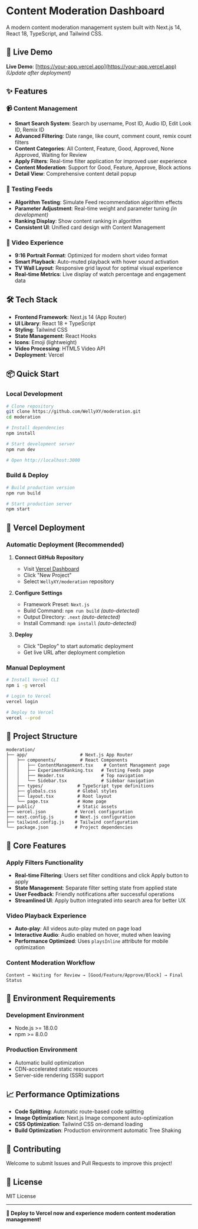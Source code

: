 # Content Moderation Dashboard

A modern content moderation management system built with Next.js 14, React 18, TypeScript, and Tailwind CSS.

## 🚀 Live Demo

**Live Demo**: [https://your-app.vercel.app](https://your-app.vercel.app) *(Update after deployment)*

## ✨ Features

### 📹 Content Management
- **Smart Search System**: Search by username, Post ID, Audio ID, Edit Look ID, Remix ID
- **Advanced Filtering**: Date range, like count, comment count, remix count filters
- **Content Categories**: All Content, Feature, Good, Approved, None Approved, Waiting for Review
- **Apply Filters**: Real-time filter application for improved user experience
- **Content Moderation**: Support for Good, Feature, Approve, Block actions
- **Detail View**: Comprehensive content detail popup

### 🧪 Testing Feeds
- **Algorithm Testing**: Simulate Feed recommendation algorithm effects
- **Parameter Adjustment**: Real-time weight and parameter tuning *(in development)*
- **Ranking Display**: Show content ranking in algorithm
- **Consistent UI**: Unified card design with Content Management

### 🎥 Video Experience
- **9:16 Portrait Format**: Optimized for modern short video format
- **Smart Playback**: Auto-muted playback with hover sound activation
- **TV Wall Layout**: Responsive grid layout for optimal visual experience
- **Real-time Metrics**: Live display of watch percentage and engagement data

## 🛠️ Tech Stack

- **Frontend Framework**: Next.js 14 (App Router)
- **UI Library**: React 18 + TypeScript
- **Styling**: Tailwind CSS
- **State Management**: React Hooks
- **Icons**: Emoji (lightweight)
- **Video Processing**: HTML5 Video API
- **Deployment**: Vercel

## 📦 Quick Start

### Local Development

```bash
# Clone repository
git clone https://github.com/WellyXY/moderation.git
cd moderation

# Install dependencies
npm install

# Start development server
npm run dev

# Open http://localhost:3000
```

### Build & Deploy

```bash
# Build production version
npm run build

# Start production server
npm start
```

## 🚀 Vercel Deployment

### Automatic Deployment (Recommended)

1. **Connect GitHub Repository**
   - Visit [Vercel Dashboard](https://vercel.com/dashboard)
   - Click "New Project"
   - Select `WellyXY/moderation` repository

2. **Configure Settings**
   - Framework Preset: `Next.js`
   - Build Command: `npm run build` *(auto-detected)*
   - Output Directory: `.next` *(auto-detected)*
   - Install Command: `npm install` *(auto-detected)*

3. **Deploy**
   - Click "Deploy" to start automatic deployment
   - Get live URL after deployment completion

### Manual Deployment

```bash
# Install Vercel CLI
npm i -g vercel

# Login to Vercel
vercel login

# Deploy to Vercel
vercel --prod
```

## 📁 Project Structure

```
moderation/
├── app/                    # Next.js App Router
│   ├── components/         # React Components
│   │   ├── ContentManagement.tsx    # Content Management page
│   │   ├── ExperimentRanking.tsx   # Testing Feeds page
│   │   ├── Header.tsx              # Top navigation
│   │   └── Sidebar.tsx             # Sidebar navigation
│   ├── types/             # TypeScript type definitions
│   ├── globals.css        # Global styles
│   ├── layout.tsx         # Root layout
│   └── page.tsx           # Home page
├── public/                # Static assets
├── vercel.json           # Vercel configuration
├── next.config.js        # Next.js configuration
├── tailwind.config.js    # Tailwind configuration
└── package.json          # Project dependencies
```

## 🎯 Core Features

### Apply Filters Functionality
- **Real-time Filtering**: Users set filter conditions and click Apply button to apply
- **State Management**: Separate filter setting state from applied state
- **User Feedback**: Friendly notifications after successful operations
- **Streamlined UI**: Apply button integrated into search area for better UX

### Video Playback Experience
- **Auto-play**: All videos auto-play muted on page load
- **Interactive Audio**: Audio enabled on hover, muted when leaving
- **Performance Optimized**: Uses `playsInline` attribute for mobile optimization

### Content Moderation Workflow
```
Content → Waiting for Review → [Good/Feature/Approve/Block] → Final Status
```

## 🔧 Environment Requirements

### Development Environment
- Node.js >= 18.0.0
- npm >= 8.0.0

### Production Environment
- Automatic build optimization
- CDN-accelerated static resources
- Server-side rendering (SSR) support

## 📈 Performance Optimizations

- **Code Splitting**: Automatic route-based code splitting
- **Image Optimization**: Next.js Image component auto-optimization
- **CSS Optimization**: Tailwind CSS on-demand loading
- **Build Optimization**: Production environment automatic Tree Shaking

## 🤝 Contributing

Welcome to submit Issues and Pull Requests to improve this project!

## 📄 License

MIT License

---

**🎉 Deploy to Vercel now and experience modern content moderation management!** 